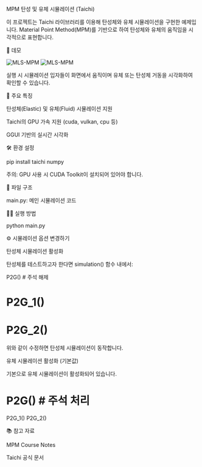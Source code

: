 MPM 탄성 및 유체 시뮬레이션 (Taichi)

이 프로젝트는 Taichi 라이브러리를 이용해 탄성체와 유체 시뮬레이션을 구현한 예제입니다. Material Point Method(MPM)를 기반으로 하여 탄성체와 유체의 움직임을 시각적으로 표현합니다.

🎥 데모

![MLS-MPM](video/elastic.gif)
![MLS-MPM](video/water.gif)


실행 시 시뮬레이션 입자들이 화면에서 움직이며 유체 또는 탄성체 거동을 시각화하여 확인할 수 있습니다.
 
🚀 주요 특징

탄성체(Elastic) 및 유체(Fluid) 시뮬레이션 지원

Taichi의 GPU 가속 지원 (cuda, vulkan, cpu 등)

GGUI 기반의 실시간 시각화

🛠️ 환경 설정

pip install taichi numpy

주의: GPU 사용 시 CUDA Toolkit이 설치되어 있어야 합니다.

📁 파일 구조

main.py: 메인 시뮬레이션 코드

🧑‍💻 실행 방법

python main.py

⚙️ 시뮬레이션 옵션 변경하기

탄성체 시뮬레이션 활성화

탄성체를 테스트하고자 한다면 simulation() 함수 내에서:

P2G()  # 주석 해제
# P2G_1()
# P2G_2()

위와 같이 수정하면 탄성체 시뮬레이션이 동작합니다.

유체 시뮬레이션 활성화 (기본값)

기본으로 유체 시뮬레이션이 활성화되어 있습니다.

# P2G()  # 주석 처리
P2G_1()
P2G_2()

📚 참고 자료

MPM Course Notes

Taichi 공식 문서
 
